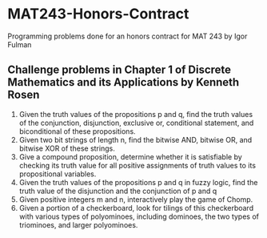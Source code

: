# MAT243-Honors-Contract
Programming problems done for an honors contract for MAT 243 by Igor Fulman
## Challenge problems in Chapter 1 of Discrete Mathematics and its Applications by Kenneth Rosen
1. Given the truth values of the propositions p and q, find the
truth values of the conjunction, disjunction, exclusive or,
conditional statement, and biconditional of these propositions.
2. Given two bit strings of length n, find the bitwise AND,
bitwise OR, and bitwise XOR of these strings.
3. Give a compound proposition, determine whether it is satisfiable by checking its truth value for all positive assignments of truth values to its propositional variables.
4. Given the truth values of the propositions p and q in
fuzzy logic, find the truth value of the disjunction and
the conjunction of p and q
5. Given positive integers m and n, interactively play the game
of Chomp.
6. Given a portion of a checkerboard, look for tilings of this
checkerboard with various types of polyominoes, including
dominoes, the two types of triominoes, and larger polyominoes.
